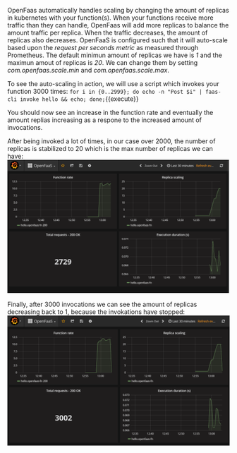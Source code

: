 OpenFaas automatically handles scaling by changing the amount of replicas in kubernetes with your function(s). When your functions receive more traffic than they can handle, OpenFaas will add more replicas to balance the amount traffic per replica. When the traffic decreases, the amount of replicas also decreases. 
 OpenFaaS is configured such that it will auto-scale based upon the *request per seconds metric* as measured through Prometheus.
The default minimun amount of replicas we have is *1* and the maximun amout of replicas is *20*. We can change them by setting *com.openfaas.scale.min* and *com.openfaas.scale.max*.

To see the auto-scaling in action, we will use a script which invokes your function 3000 times: `for i in {0..2999}; do echo -n "Post $i" | faas-cli invoke hello && echo; done;`{{execute}}

You should now see an increase in the function rate and eventually the amount replias increasing as a respone to the increased amount of invocations. 

After being invoked a lot of times, in our case over 2000, the number of replicas is stabilized to 20 which is the max number of replicas we can have:
![grafana-autoscaling2](/assets/grafana-autoscaling2.PNG)

Finally, after 3000 invocations we can see the amount of replicas decreasing back to 1, because the invokations have stopped:
![grafana-autoscaling3](/assets/grafana-autoscaling3.PNG)


